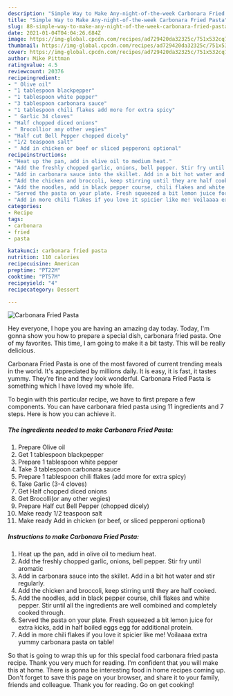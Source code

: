 ```yaml
---
description: "Simple Way to Make Any-night-of-the-week Carbonara Fried Pasta"
title: "Simple Way to Make Any-night-of-the-week Carbonara Fried Pasta"
slug: 88-simple-way-to-make-any-night-of-the-week-carbonara-fried-pasta
date: 2021-01-04T04:04:26.684Z
image: https://img-global.cpcdn.com/recipes/ad729420da32325c/751x532cq70/carbonara-fried-pasta-recipe-main-photo.jpg
thumbnail: https://img-global.cpcdn.com/recipes/ad729420da32325c/751x532cq70/carbonara-fried-pasta-recipe-main-photo.jpg
cover: https://img-global.cpcdn.com/recipes/ad729420da32325c/751x532cq70/carbonara-fried-pasta-recipe-main-photo.jpg
author: Mike Pittman
ratingvalue: 4.5
reviewcount: 20376
recipeingredient:
- " Olive oil"
- "1 tablespoon blackpepper"
- "1 tablespoon white pepper"
- "3 tablespoon carbonara sauce"
- "1 tablespoon chili flakes add more for extra spicy"
- " Garlic 34 cloves"
- "Half chopped diced onions"
- " Brocollior any other vegies"
- "Half cut Bell Pepper chopped dicely"
- "1/2 teaspoon salt"
- " Add in chicken or beef or sliced pepperoni optional"
recipeinstructions:
- "Heat up the pan, add in olive oil to medium heat."
- "Add the freshly chopped garlic, onions, bell pepper. Stir fry until aromatic"
- "Add in carbonara sauce into the skillet. Add in a bit hot water and stir regularly."
- "Add the chicken and broccoli, keep stirring until they are half cooked."
- "Add the noodles, add in black pepper course, chili flakes and white pepper. Stir until all the ingredients are well combined and completely cooked through."
- "Served the pasta on your plate. Fresh squeezed a bit lemon juice for extra kicks, add in half boiled eggs egg for additional protein."
- "Add in more chili flakes if you love it spicier like me! Voilaaaa extra yummy carbonara pasta on table!"
categories:
- Recipe
tags:
- carbonara
- fried
- pasta

katakunci: carbonara fried pasta 
nutrition: 110 calories
recipecuisine: American
preptime: "PT22M"
cooktime: "PT57M"
recipeyield: "4"
recipecategory: Dessert

---
```



![Carbonara Fried Pasta](https://img-global.cpcdn.com/recipes/ad729420da32325c/751x532cq70/carbonara-fried-pasta-recipe-main-photo.jpg)

Hey everyone, I hope you are having an amazing day today. Today, I'm gonna show you how to prepare a special dish, carbonara fried pasta. One of my favorites. This time, I am going to make it a bit tasty. This will be really delicious.

Carbonara Fried Pasta is one of the most favored of current trending meals in the world. It's appreciated by millions daily. It is easy, it is fast, it tastes yummy. They're fine and they look wonderful. Carbonara Fried Pasta is something which I have loved my whole life.




To begin with this particular recipe, we have to first prepare a few components. You can have carbonara fried pasta using 11 ingredients and 7 steps. Here is how you can achieve it.

<!--inarticleads1-->

##### The ingredients needed to make Carbonara Fried Pasta:

1. Prepare  Olive oil
1. Get 1 tablespoon blackpepper
1. Prepare 1 tablespoon white pepper
1. Take 3 tablespoon carbonara sauce
1. Prepare 1 tablespoon chili flakes (add more for extra spicy)
1. Take  Garlic (3-4 cloves)
1. Get Half chopped diced onions
1. Get  Brocolli(or any other vegies)
1. Prepare Half cut Bell Pepper (chopped dicely)
1. Make ready 1/2 teaspoon salt
1. Make ready  Add in chicken (or beef, or sliced pepperoni optional)




<!--inarticleads2-->

##### Instructions to make Carbonara Fried Pasta:

1. Heat up the pan, add in olive oil to medium heat.
1. Add the freshly chopped garlic, onions, bell pepper. Stir fry until aromatic
1. Add in carbonara sauce into the skillet. Add in a bit hot water and stir regularly.
1. Add the chicken and broccoli, keep stirring until they are half cooked.
1. Add the noodles, add in black pepper course, chili flakes and white pepper. Stir until all the ingredients are well combined and completely cooked through.
1. Served the pasta on your plate. Fresh squeezed a bit lemon juice for extra kicks, add in half boiled eggs egg for additional protein.
1. Add in more chili flakes if you love it spicier like me! Voilaaaa extra yummy carbonara pasta on table!




So that is going to wrap this up for this special food carbonara fried pasta recipe. Thank you very much for reading. I'm confident that you will make this at home. There is gonna be interesting food in home recipes coming up. Don't forget to save this page on your browser, and share it to your family, friends and colleague. Thank you for reading. Go on get cooking!
